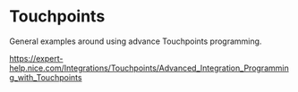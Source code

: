 # Touchpoints

General examples around using advance Touchpoints programming.

https://expert-help.nice.com/Integrations/Touchpoints/Advanced_Integration_Programming_with_Touchpoints